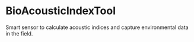 # BioAcousticIndexTool
Smart sensor to calculate acoustic indices and capture environmental data in the field.
